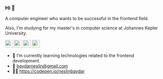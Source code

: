 ### Hi 👋 
A computer engineer who wants to be successful in the frontend field.

Also, I'm studying for my master's in computer science at Johannes Kepler University.

<p><a href="https://twitter.com/neslinnbaydar" target="_blank"><img src="https://img.shields.io/badge/twitter-%231DA1F2.svg?&style=for-the-badge&logo=twitter&logoColor=white" height=25></a> <a href="https://www.linkedin.com/in/neslinbaydar" target="_blank"><img src="https://img.shields.io/badge/linkedin-%230077B5.svg?&style=for-the-badge&logo=linkedin&logoColor=white" height=25></a> <a href="https://medium.com/@neslinbaydar" target="_blank"><img src="https://img.shields.io/badge/medium-%2312100E.svg?&style=for-the-badge&logo=medium&logoColor=white" height=25></a>
<a href="https://medium.com/@neslinbaydar" target="_blank"><img src="https://visitor-badge.laobi.icu/badge?page_id=baydarn" height=25/> </a></p>
<p>
<!--
- :bowtie: I’m currently working on theINDUSTRY
<a href="https://www.instagram.com/koative/"><img src="https://img.shields.io/badge/instagram-%23E4405F.svg?&style=for-the-badge&logo=instagram&logoColor=white" height=25></a> 
-->

- :dart: I’m currently learning technologies related to the frontend development. 
- :email: baydarneslin@gmail.com
- 👩‍💻 https://codepen.io/neslinbaydar



